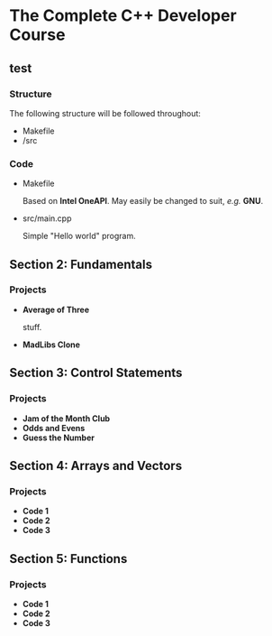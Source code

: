 # The Complete C++ Developer Course

## test

### Structure

The following structure will be followed throughout:

- Makefile
- /src

### Code

- Makefile

   Based on **Intel OneAPI**. May easily be changed to suit, *e.g.* **GNU**.

- src/main.cpp

   Simple "Hello world" program.

## Section 2: Fundamentals

### Projects

- **Average of Three**

   stuff.  

- **MadLibs Clone**

## Section 3: Control Statements

### Projects

- **Jam of the Month Club**
- **Odds and Evens**
- **Guess the Number**

## Section 4: Arrays and Vectors

### Projects

- **Code 1**
- **Code 2**
- **Code 3**

## Section 5: Functions

### Projects

- **Code 1**
- **Code 2**
- **Code 3**
